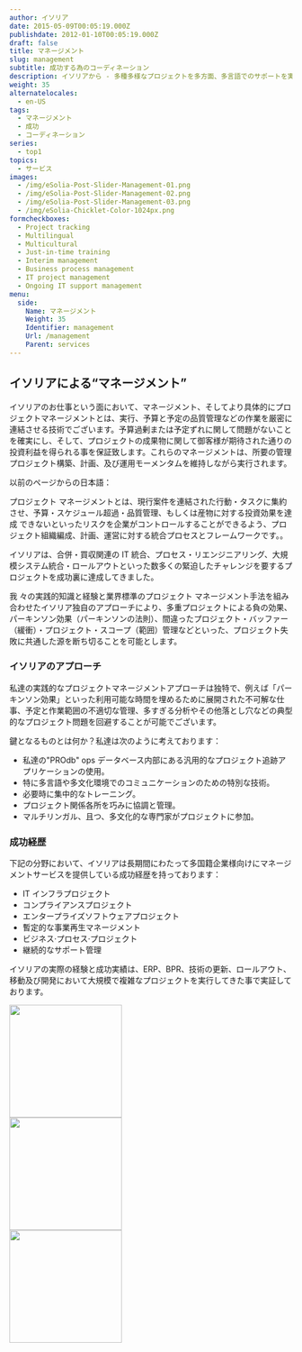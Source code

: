 ```yaml
---
author: イソリア
date: 2015-05-09T00:05:19.000Z
publishdate: 2012-01-10T00:05:19.000Z
draft: false
title: マネージメント
slug: management
subtitle: 成功する為のコーディネーション
description: イソリアから - 多種多様なプロジェクトを多方面、多言語でのサポートを実現
weight: 35
alternatelocales:
  - en-US
tags:
  - マネージメント
  - 成功
  - コーディネーション
series:
  - top1
topics:
  - サービス
images:
  - /img/eSolia-Post-Slider-Management-01.png
  - /img/eSolia-Post-Slider-Management-02.png
  - /img/eSolia-Post-Slider-Management-03.png
  - /img/eSolia-Chicklet-Color-1024px.png
formcheckboxes:
  - Project tracking
  - Multilingual
  - Multicultural
  - Just-in-time training
  - Interim management
  - Business process management
  - IT project management
  - Ongoing IT support management
menu:
  side:
    Name: マネージメント
    Weight: 35
    Identifier: management
    Url: /management
    Parent: services
---
```


## イソリアによる“マネージメント”
イソリアのお仕事という面において、マネージメント、そしてより具体的にプロジェクトマネージメントとは、実行、予算と予定の品質管理などの作業を厳密に連結させる技術でございます。予算過剰または予定ずれに関して問題がないことを確実にし、そして、プロジェクトの成果物に関して御客様が期待された通りの投資利益を得られる事を保証致します。これらのマネージメントは、所要の管理プロジェクト構築、計画、及び運用モーメンタムを維持しながら実行されます。


以前のページからの日本語：

プロジェクト マネージメントとは、現行案件を連結された行動・タスクに集約させ、予算・スケジュール超過・品質管理、もしくは産物に対する投資効果を達成 できないといったリスクを企業がコントロールすることができるよう、プロジェクト組織編成、計画、運営に対する統合プロセスとフレームワークです。。

イソリアは、合併・買収関連の IT 統合、プロセス・リエンジニアリング、大規模システム統合・ロールアウトといった数多くの緊迫したチャレンジを要するプロジェクトを成功裏に達成してきました。

我 々の実践的知識と経験と業界標準のプロジェクト マネージメント手法を組み合わせたイソリア独自のアプローチにより、多重プロジェクトによる負の効果、 パーキンソン効果（パーキンソンの法則）、間違ったプロジェクト・バッファー（緩衝）・プロジェクト・スコープ（範囲）管理などといった、プロジェクト失 敗に共通した源を断ち切ることを可能とします。

### イソリアのアプローチ
私達の実践的なプロジェクトマネージメントアプローチは独特で、例えば「パーキンソン効果」といった利用可能な時間を埋めるために展開された不可解な仕事、予定と作業範囲の不適切な管理、多すぎる分析やその他落とし穴などの典型的なプロジェクト問題を回避することが可能でございます。

鍵となるものとは何か？私達は次のように考えております：

* 私達の"PROdb" ops データベース内部にある汎用的なプロジェクト追跡アプリケーションの使用。
* 特に多言語や多文化環境でのコミュニケーションのための特別な技術。
* 必要時に集中的なトレーニング。
* プロジェクト関係各所を巧みに協調と管理。
* マルチリンガル、且つ、多文化的な専門家がプロジェクトに参加。

### 成功経歴　
下記の分野において、イソリアは長期間にわたって多国籍企業様向けにマネージメントサービスを提供している成功経歴を持っております：

* IT インフラプロジェクト
* コンプライアンスプロジェクト
* エンタープライズソフトウェアプロジェクト
* 暫定的な事業再生マネージメント
* ビジネス·プロセス·プロジェクト
* 継続的なサポート管理

イソリアの実際の経験と成功実績は、ERP、BPR、技術の更新、ロールアウト、移動及び開発において大規模で複雑なプロジェクトを実行してきた事で実証しております。


<div class="row">
  <div class="col s12 m6 l3"><img class="materialboxed" data-caption="Team meeting management - by eSolia Inc." width="200" src="/img/eSolia-Post-Slider-Management-01.png"></div>
  <div class="col s12 m6 l3"><img class="materialboxed" data-caption="Diagram management - by eSolia Inc." width="200" src="/img/eSolia-Post-Slider-Management-02.png"></div>
  <div class="col s12 m6 l3"><img class="materialboxed" data-caption="Takumi Fukuoka management - by eSolia Inc." width="200" src="/img/eSolia-Post-Slider-Management-03.png"></div>
</div>

